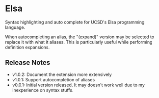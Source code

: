 # Elsa

Syntax highlighting and auto complete for UCSD's Elsa programming language.

When autocompleting an alias, the "(expand)" version may be selected to replace
it with what it aliases. This is particularly useful while performing definition 
expansions.

## Release Notes

- v1.0.2: Document the extension more extensively
- v1.0.1: Support autocompletion of aliases
- v0.0.1: Initial version released. It may doesn't work well due to my inexperience on syntax stuffs.
